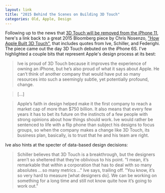 ```yaml
---
layout: link
title: "2015 Behind the Scenes on Building 3D Touch"
categories: Old, Apple, Design
---
```


Following up to the news that [3D Touch will be removed from the iPhone 11](https://blog.robenkleene.com/2019/09/11/new-iphones-will-replace-3d-touch-with-haptic-touch/), here's a link back to a great 2015 Bloomberg piece by Chris Nosenzo, ["How Apple Built 3D Touch"](https://www.bloomberg.com/features/2015-how-apple-built-3d-touch-iphone-6s/), that includes quotes from Ive, Schiller, and Federighi. The piece came out the day 3D Touch debuted on the iPhone 6S. I've highlighted a couple bits that represent Apple's design process at its best:

> Ive is proud of 3D Touch because it improves the experience of owning an iPhone, but he’s also proud of what it says about Apple. He can’t think of another company that would have put so many resources into such a seemingly subtle, yet potentially profound, change.

> [...]

> Apple’s faith in design helped make it the first company to reach a market cap of more than $750 billion. It also means that every few years it has to bet its future on the instincts of a few people with strong opinions about how things should work. Ive would rather be sentenced to life with a flip phone than subject his designs to focus groups, so when the company makes a change like 3D Touch, its business plan, basically, is to trust that he and his team are right.

Ive also hints at the specter of data-based design decisions:

> Schiller believes that 3D Touch is a breakthrough, but the designers aren’t so sheltered that they’re oblivious to his point. "I mean, it’s remarkable that within a corporation that has to deal with so many absolutes … so many metrics …" Ive says, trailing off. "You know, it’s so very hard to measure [what designers do]. We can be working on something for a long time and still not know quite how it’s going to work out."

